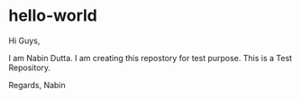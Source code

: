 # hello-world

Hi Guys,

I am Nabin Dutta. I am creating this repostory for test purpose. This is a Test Repository.


Regards,
Nabin
